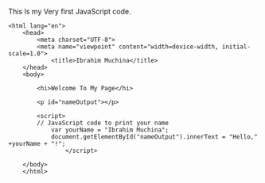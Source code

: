 This Is my Very first JavaScript code.


<!DOCTYPE html>
    <html lang="en">
        <head>
            <meta charset="UTF-8">
            <meta name="viewpoint" content="width=device-width, initial-scale=1.0">
                <title>Ibrahim Muchina</title>
        </head>
        <body>

            <hi>Welcome To My Page</hi>

            <p id="nameOutput"></p>

            <script>
            // JavaScript code to print your name
                var yourName = "Ibrahim Muchina";
                document.getElementById("nameOutput").innerText = "Hello," +yourName + "!";
                    </script>

        </body>
        </html>
